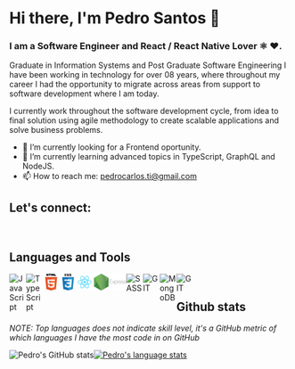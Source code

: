 # Hi there, I'm Pedro Santos 👋

### I am a Software Engineer and React / React Native Lover ⚛️ ❤️.

Graduate in Information Systems and Post Graduate Software Engineering
I have been working in technology for over 08 years, where throughout my career
I had the opportunity to migrate across areas from support to software development where I am today.

I currently work throughout the software development cycle, from idea to final solution
using agile methodology to create scalable applications and solve
business problems.

- 🔭 I’m currently looking for a Frontend oportunity.
- 🌱 I’m currently learning advanced topics in TypeScript, GraphQL and NodeJS.
- 📫 How to reach me: pedrocarlos.ti@gmail.com

## Let's connect:
[<img align='left' alt='' width='22px' src='https://cdn-icons-png.flaticon.com/512/174/174857.png' />][linkedin]
<br/>


## Languages and Tools
[<img align='left' alt='JavaScript' width='30px' src="https://img.icons8.com/color/48/000000/javascript.png"/>][javascript]
[<img align='left' alt='TypeScript' width='30px' src="https://img.icons8.com/color/48/000000/typescript.png"/>][typescript]
[<img align='left' alt='HTML5' width='30px' src="https://raw.githubusercontent.com/github/explore/80688e429a7d4ef2fca1e82350fe8e3517d3494d/topics/html/html.png"/>][html]
[<img align='left' alt='CSS3' width='30px' src="https://raw.githubusercontent.com/github/explore/80688e429a7d4ef2fca1e82350fe8e3517d3494d/topics/css/css.png"/>][css]
[<img align='left' alt='React' width='30px' src="https://raw.githubusercontent.com/github/explore/80688e429a7d4ef2fca1e82350fe8e3517d3494d/topics/react/react.png"/>][react]
[<img align='left' alt='Node.js' width='30px' src="https://raw.githubusercontent.com/github/explore/80688e429a7d4ef2fca1e82350fe8e3517d3494d/topics/nodejs/nodejs.png"/>][node]
[<img align='left' alt='Express' width='30px' src="https://raw.githubusercontent.com/github/explore/80688e429a7d4ef2fca1e82350fe8e3517d3494d/topics/express/express.png"/>][express]
[<img align='left' alt='SASS' width='30px' src="https://img.icons8.com/color/48/000000/sass.png"/>][sass]
[<img align='left' alt='GIT' width='30px' src="https://avatars.githubusercontent.com/u/7575099?s=280&v=4"/>][realmdb]
[<img align='left' alt='MongoDB' width='30px' src="https://img.icons8.com/color/48/000000/mongodb.png"/>][mongodb]
[<img align='left' alt='GIT' width='30px' src="https://img.icons8.com/color/48/000000/git.png"/>][git]
<br/>


## Github stats

*NOTE: Top languages does not indicate skill level, it's a GitHub metric of which languages I have the most code in on GitHub*

<a href="https://profile-summary-for-github.com/user/pedrocarlos-ti">
  <img align="left" height="170px" src="https://github-readme-stats.vercel.app/api?username=pedrocarlos-ti&show_icons=true&line_height=27&count_private=true&include_all_commits=true" alt="Pedro's GitHub stats"/>
  <img  height="170px" src="https://github-readme-stats.vercel.app/api/top-langs/?username=pedrocarlos-ti&hide_langs_below=5&layout=compact" alt="Pedro's language stats"/>
</a>


[linkedin]: https://www.linkedin.com/in/pedro-santos/

[react]: https://pt-br.reactjs.org/
[css]: https://devdocs.io/css/
[html]: https://developer.mozilla.org/en-US/docs/Web/HTML/
[sass]: https://sass-lang.com/
[typescript]: https://www.typescriptlang.org/
[javascript]: https://devdocs.io/javascript/
[node]: https://nodejs.org/en/
[express]: https://expressjs.com/
[mongodb]: https://www.mongodb.com/
[realmdb]: https://realm.io/
[git]: https://git-scm.com/
